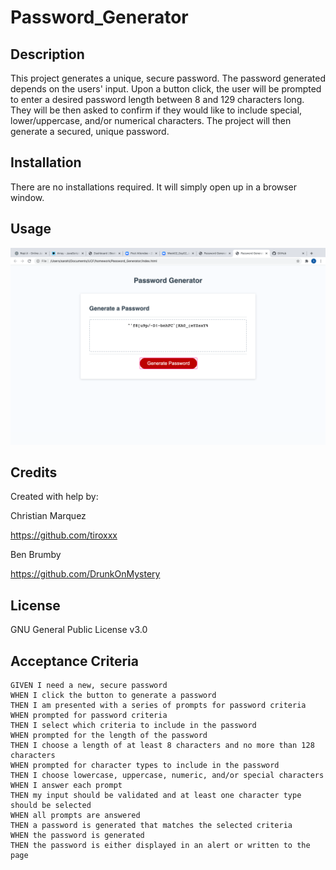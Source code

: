 # Password_Generator



## Description 


This project generates a unique, secure password. The password generated depends on the users' input. Upon a button click, the user will be prompted to enter a desired password length between 8 and 129 characters long. They will be then asked to confirm if they would like to include special, lower/uppercase, and/or numerical characters. The project will then generate a secured, unique password.





## Installation

There are no installations required. It will simply open up in a browser window.

 
## Usage 
![alt text](/screenshot.png)
 


## Credits


Created with help by:

Christian Marquez

https://github.com/tiroxxx

Ben Brumby

https://github.com/DrunkOnMystery



## License

GNU General Public License v3.0





## Acceptance Criteria

```
GIVEN I need a new, secure password
WHEN I click the button to generate a password
THEN I am presented with a series of prompts for password criteria
WHEN prompted for password criteria
THEN I select which criteria to include in the password
WHEN prompted for the length of the password
THEN I choose a length of at least 8 characters and no more than 128 characters
WHEN prompted for character types to include in the password
THEN I choose lowercase, uppercase, numeric, and/or special characters
WHEN I answer each prompt
THEN my input should be validated and at least one character type should be selected
WHEN all prompts are answered
THEN a password is generated that matches the selected criteria
WHEN the password is generated
THEN the password is either displayed in an alert or written to the page
```
